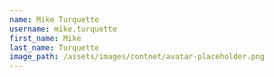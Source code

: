 ```yaml
---
name: Mike Turquette
username: mike.turquette
first_name: Mike
last_name: Turquette
image_path: /assets/images/contnet/avatar-placeholder.png
---
```

